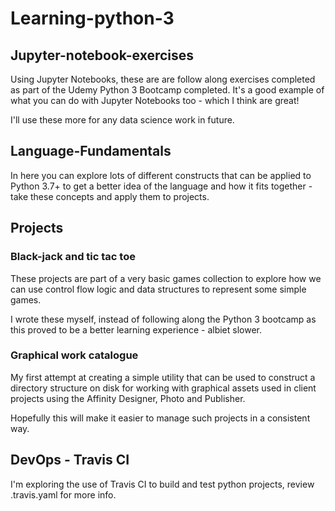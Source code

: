 # Learning-python-3

## Jupyter-notebook-exercises
Using Jupyter Notebooks, these are are follow along exercises completed as part of the Udemy Python 3 Bootcamp completed. It's a good example of what you can do with Jupyter Notebooks too - which I think are great!

I'll use these more for any data science work in future.

## Language-Fundamentals
In here you can explore lots of different constructs that can be applied to Python 3.7+ to get a better idea of the language and how it fits together - take these concepts and apply them to projects.

## Projects

### Black-jack and tic tac toe
These projects are part of a very basic games collection to explore how we can use control flow logic and data structures to represent some simple games.

I wrote these myself, instead of following along the Python 3 bootcamp as this proved to be a better learning experience - albiet slower.

### Graphical work catalogue
My first attempt at creating a simple utility that can be used to construct a directory structure on disk for working with graphical assets used in client projects using the Affinity Designer, Photo and Publisher.

Hopefully this will make it easier to manage such projects in a consistent way.

## DevOps - Travis CI
I'm exploring the use of Travis CI to build and test python projects, review .travis.yaml for more info.